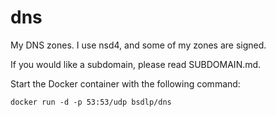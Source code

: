 # dns

My DNS zones. I use nsd4, and some of my zones are signed.

If you would like a subdomain, please read SUBDOMAIN.md.

Start the Docker container with the following command:

`docker run -d -p 53:53/udp bsdlp/dns`

